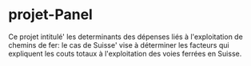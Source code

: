 # projet-Panel
Ce projet intitulé' les determinants des dépenses liés à l'exploitation de chemins de fer: le cas de Suisse' vise à déterminer les facteurs qui expliquent les couts totaux à l'exploitation des voies ferrées en Suisse.

